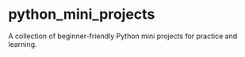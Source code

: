 # python_mini_projects
A collection of beginner-friendly Python mini projects for practice and learning.
